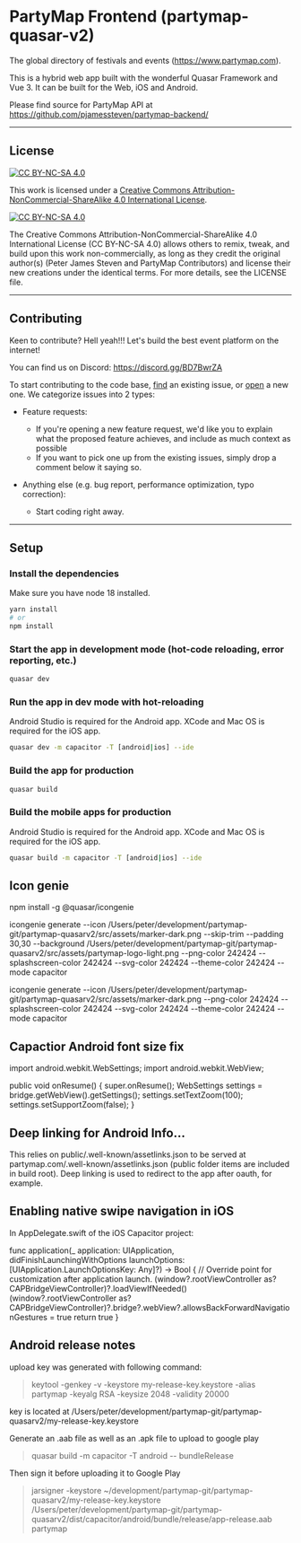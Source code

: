 # PartyMap Frontend (partymap-quasar-v2)

The global directory of festivals and events (https://www.partymap.com).

This is a hybrid web app built with the wonderful Quasar Framework and Vue 3. It can be built for the Web, iOS and Android.

Please find source for PartyMap API at https://github.com/pjamessteven/partymap-backend/

---

## License

[![CC BY-NC-SA 4.0][cc-by-nc-sa-shield]][cc-by-nc-sa]

This work is licensed under a
[Creative Commons Attribution-NonCommercial-ShareAlike 4.0 International License][cc-by-nc-sa].

[![CC BY-NC-SA 4.0][cc-by-nc-sa-image]][cc-by-nc-sa]

[cc-by-nc-sa]: http://creativecommons.org/licenses/by-nc-sa/4.0/
[cc-by-nc-sa-image]: https://licensebuttons.net/l/by-nc-sa/4.0/88x31.png
[cc-by-nc-sa-shield]: https://img.shields.io/badge/License-CC%20BY--NC--SA%204.0-lightgrey.svg

The Creative Commons Attribution-NonCommercial-ShareAlike 4.0 International License (CC BY-NC-SA 4.0) allows others to remix, tweak, and build upon this work non-commercially, as long as they credit the original author(s) (Peter James Steven and PartyMap Contributors) and license their new creations under the identical terms. For more details, see the LICENSE file.

---

## Contributing

Keen to contribute? Hell yeah!!! Let's build the best event platform on the internet!

You can find us on Discord: https://discord.gg/BD7BwrZA

To start contributing to the code base, [find](https://github.com/pjamessteven/partymap-quasar-v2/issues?q=is:issue+is:closed) an existing issue, or [open](https://github.com/pjamessteven/partymap-quasar-v2/issues/new/choose) a new one. We categorize issues into 2 types:

- Feature requests:

  - If you're opening a new feature request, we'd like you to explain what the proposed feature achieves, and include as much context as possible
  - If you want to pick one up from the existing issues, simply drop a comment below it saying so.

- Anything else (e.g. bug report, performance optimization, typo correction):
  - Start coding right away.

---

## Setup

### Install the dependencies

Make sure you have node 18 installed.

```bash
yarn install
# or
npm install
```

### Start the app in development mode (hot-code reloading, error reporting, etc.)

```bash
quasar dev
```

### Run the app in dev mode with hot-reloading

Android Studio is required for the Android app.
XCode and Mac OS is required for the iOS app.

```bash
quasar dev -m capacitor -T [android|ios] --ide
```

### Build the app for production

```bash
quasar build
```

### Build the mobile apps for production

Android Studio is required for the Android app.
XCode and Mac OS is required for the iOS app.

```bash
quasar build -m capacitor -T [android|ios] --ide
```

## Icon genie

npm install -g @quasar/icongenie

icongenie generate --icon /Users/peter/development/partymap-git/partymap-quasarv2/src/assets/marker-dark.png --skip-trim --padding 30,30 --background /Users/peter/development/partymap-git/partymap-quasarv2/src/assets/partymap-logo-light.png --png-color 242424 --splashscreen-color 242424 --svg-color 242424 --theme-color 242424 --mode capacitor

icongenie generate --icon /Users/peter/development/partymap-git/partymap-quasarv2/src/assets/marker-dark.png --png-color 242424 --splashscreen-color 242424 --svg-color 242424 --theme-color 242424 --mode capacitor

## Capactior Android font size fix

import android.webkit.WebSettings;
import android.webkit.WebView;

public void onResume() {
super.onResume();
WebSettings settings = bridge.getWebView().getSettings();
settings.setTextZoom(100);
settings.setSupportZoom(false);
}

## Deep linking for Android Info...

This relies on public/.well-known/assetlinks.json to be served at partymap.com/.well-known/assetlinks.json (public folder items are included in build root). Deep linking is used to redirect to the app after oauth, for example.

## Enabling native swipe navigation in iOS

In AppDelegate.swift of the iOS Capacitor project:

func application(\_ application: UIApplication, didFinishLaunchingWithOptions launchOptions: [UIApplication.LaunchOptionsKey: Any]?) -> Bool {
// Override point for customization after application launch.
(window?.rootViewController as? CAPBridgeViewController)?.loadViewIfNeeded()
(window?.rootViewController as? CAPBridgeViewController)?.bridge?.webView?.allowsBackForwardNavigationGestures = true
return true
}

## Android release notes

upload key was generated with following command:

> keytool -genkey -v -keystore my-release-key.keystore -alias partymap -keyalg RSA -keysize 2048 -validity 20000

key is located at
/Users/peter/development/partymap-git/partymap-quasarv2/my-release-key.keystore

Generate an .aab file as well as an .apk file to upload to google play

> quasar build -m capacitor -T android -- bundleRelease

Then sign it before uploading it to Google Play

> jarsigner -keystore ~/development/partymap-git/partymap-quasarv2/my-release-key.keystore /Users/peter/development/partymap-git/partymap-quasarv2/dist/capacitor/android/bundle/release/app-release.aab partymap
